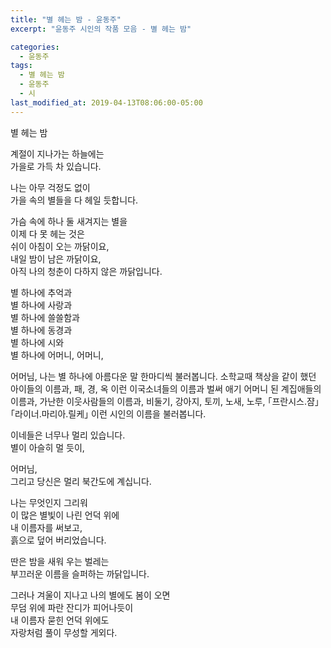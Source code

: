 ```yaml
---
title: "별 헤는 밤 - 윤동주"
excerpt: "윤동주 시인의 작품 모음 - 별 헤는 밤"

categories:
  - 윤동주
tags:
  - 별 헤는 밤
  - 윤동주
  - 시
last_modified_at: 2019-04-13T08:06:00-05:00
---
```


별 헤는 밤

계절이 지나가는 하늘에는  
가을로 가득 차 있습니다.

나는 아무 걱정도 없이  
가을 속의 별들을 다 헤일 듯합니다.

가슴 속에 하나 둘 새겨지는 별을  
이제 다 못 헤는 것은  
쉬이 아침이 오는 까닭이요,  
내일 밤이 남은 까닭이요,  
아직 나의 청춘이 다하지 않은 까닭입니다.

별 하나에 추억과  
별 하나에 사랑과  
별 하나에 쓸쓸함과  
별 하나에 동경과  
별 하나에 시와  
별 하나에 어머니, 어머니,

어머님, 나는 별 하나에 아름다운 말 한마디씩 불러봅니다. 소학교때 책상을 같이 했던 아이들의 이름과, 패, 경, 옥 이런 이국소녀들의 이름과 벌써 애기 어머니 된 계집애들의 이름과, 가난한 이웃사람들의 이름과, 비둘기, 강아지, 토끼, 노새, 노루, ｢프란시스․쟘｣ ｢라이너․마리아․릴케｣ 이런 시인의 이름을 불러봅니다.

이네들은 너무나 멀리 있습니다.  
별이 아슬히 멀 듯이,

어머님,  
그리고 당신은 멀리 북간도에 계십니다.

나는 무엇인지 그리워  
이 많은 별빛이 나린 언덕 위에  
내 이름자를 써보고,  
흙으로 덮어 버리었습니다.

딴은 밤을 새워 우는 벌레는  
부끄러운 이름을 슬퍼하는 까닭입니다.

그러나 겨울이 지나고 나의 별에도 봄이 오면  
무덤 위에 파란 잔디가 피어나듯이  
내 이름자 묻힌 언덕 위에도  
자랑처럼 풀이 무성할 게외다.
